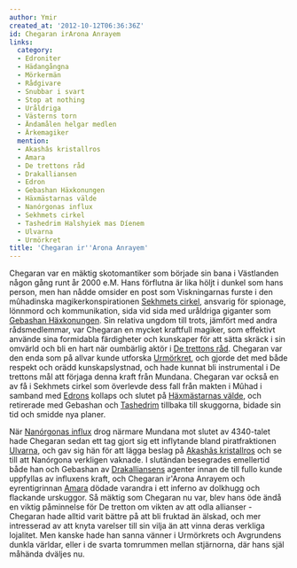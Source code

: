 ```yaml
---
author: Ymir
created_at: '2012-10-12T06:36:36Z'
id: Chegaran irArona Anrayem
links:
  category:
  - Edroniter
  - Hädangångna
  - Mörkermän
  - Rådgivare
  - Snubbar i svart
  - Stop at nothing
  - Uråldriga
  - Västerns torn
  - Ändamålen helgar medlen
  - Ärkemagiker
  mention:
  - Akashâs kristallros
  - Amara
  - De trettons råd
  - Drakalliansen
  - Edron
  - Gebashan Häxkonungen
  - Häxmästarnas välde
  - Nanórgonas influx
  - Sekhmets cirkel
  - Tashedrim Halshyiek mas Díenem
  - Ulvarna
  - Urmörkret
title: 'Chegaran ir''Arona Anrayem'
---
```


Chegaran var en mäktig skotomantiker som började sin bana i Västlanden någon gång runt år 2000 e.M.
Hans förflutna är lika höljt i dunkel som hans person, men han nådde omsider en post som
Viskningarnas furste i den mûhadinska magikerkonspirationen [Sekhmets cirkel], ansvarig för
spionage, lönnmord och kommunikation, sida vid sida med uråldriga giganter som [Gebashan
Häxkonungen]. Sin relativa ungdom till trots, jämfört med andra rådsmedlemmar, var Chegaran en
mycket kraftfull magiker, som effektivt använde sina formidabla färdigheter och kunskaper för att
sätta skräck i sin omvärld och bli en hart när oumbärlig aktör i [De trettons råd]. Chegaran var den
enda som på allvar kunde utforska [Urmörkret], och gjorde det med både respekt och orädd
kunskapslystnad, och hade kunnat bli instrumental i De trettons mål att förjaga denna kraft från
Mundana. Chegaran var också en av få i Sekhmets cirkel som överlevde dess fall från makten i Mûhad i
samband med [Edrons] kollaps och slutet på [Häxmästarnas välde], och retirerade med Gebashan och
[Tashedrim] tillbaka till skuggorna, bidade sin tid och smidde nya planer.

När [Nanórgonas influx] drog närmare Mundana mot slutet av 4340-talet hade Chegaran sedan ett tag
gjort sig ett inflytande bland piratfraktionen [Ulvarna], och gav sig hän för att lägga beslag på
[Akashâs kristallros] och se till att Nanórgona verkligen vaknade. I slutändan besegrades emellertid
både han och Gebashan av [Drakalliansens] agenter innan de till fullo kunde uppfyllas av influxens
kraft, och Chegaran ir'Arona Anrayem och eyrentigrinnan [Amara] dödade varandra i ett inferno av
dolkhugg och flackande urskuggor. Så mäktig som Chegaran nu var, blev hans öde ändå en viktig
påminnelse för De tretton om vikten av att odla allianser - Chegaran hade alltid varit bättre på att
bli fruktad än älskad, och mer intresserad av att knyta varelser till sin vilja än att vinna deras
verkliga lojalitet. Men kanske hade han sanna vänner i Urmörkrets och Avgrundens dunkla världar,
eller i de svarta tomrummen mellan stjärnorna, där hans själ måhända dväljes nu.

  [Sekhmets cirkel]: Sekhmets_cirkel
  [Gebashan Häxkonungen]: Gebashan_Häxkonungen
  [De trettons råd]: De_trettons_råd
  [Urmörkret]: Urmörkret
  [Edrons]: Edron
  [Häxmästarnas välde]: Häxmästarnas_välde
  [Tashedrim]: Tashedrim_Halshyiek_mas_Díenem
  [Nanórgonas influx]: Nanórgonas_influx
  [Ulvarna]: Ulvarna
  [Akashâs kristallros]: Akashâs_kristallros
  [Drakalliansens]: Drakalliansen
  [Amara]: Amara